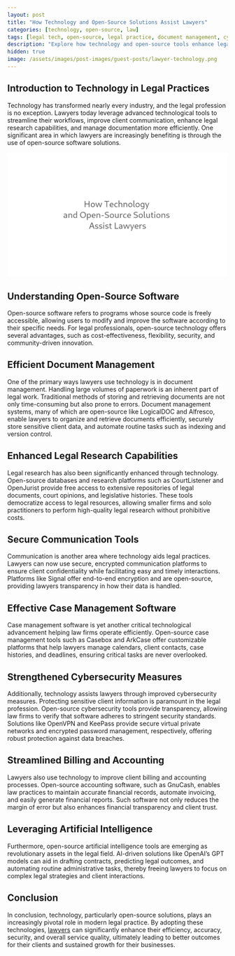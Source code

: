 ```yaml
---
layout: post
title: "How Technology and Open-Source Solutions Assist Lawyers"
categories: [technology, open-source, law]
tags: [legal tech, open-source, legal practice, document management, cybersecurity, AI in law]
description: "Explore how technology and open-source tools enhance legal practice through document management, secure communication, AI, and more."
hidden: true
image: /assets/images/post-images/guest-posts/lawyer-technology.png
---
```


## Introduction to Technology in Legal Practices

Technology has transformed nearly every industry, and the legal profession is no exception. Lawyers today leverage advanced technological tools to streamline their workflows, improve client communication, enhance legal research capabilities, and manage documentation more efficiently. One significant area in which lawyers are increasingly benefiting is through the use of open-source software solutions.

![Technology for Lawyers](/assets/images/post-images/guest-posts/lawyer-technology.png)

## Understanding Open-Source Software

Open-source software refers to programs whose source code is freely accessible, allowing users to modify and improve the software according to their specific needs. For legal professionals, open-source technology offers several advantages, such as cost-effectiveness, flexibility, security, and community-driven innovation.

## Efficient Document Management

One of the primary ways lawyers use technology is in document management. Handling large volumes of paperwork is an inherent part of legal work. Traditional methods of storing and retrieving documents are not only time-consuming but also prone to errors. Document management systems, many of which are open-source like LogicalDOC and Alfresco, enable lawyers to organize and retrieve documents efficiently, securely store sensitive client data, and automate routine tasks such as indexing and version control.

## Enhanced Legal Research Capabilities

Legal research has also been significantly enhanced through technology. Open-source databases and research platforms such as CourtListener and OpenJurist provide free access to extensive repositories of legal documents, court opinions, and legislative histories. These tools democratize access to legal resources, allowing smaller firms and solo practitioners to perform high-quality legal research without prohibitive costs.

## Secure Communication Tools

Communication is another area where technology aids legal practices. Lawyers can now use secure, encrypted communication platforms to ensure client confidentiality while facilitating easy and timely interactions. Platforms like Signal offer end-to-end encryption and are open-source, providing lawyers transparency in how their data is handled.

## Effective Case Management Software

Case management software is yet another critical technological advancement helping law firms operate efficiently. Open-source case management tools such as Casebox and ArkCase offer customizable platforms that help lawyers manage calendars, client contacts, case histories, and deadlines, ensuring critical tasks are never overlooked.

## Strengthened Cybersecurity Measures

Additionally, technology assists lawyers through improved cybersecurity measures. Protecting sensitive client information is paramount in the legal profession. Open-source cybersecurity tools provide transparency, allowing law firms to verify that software adheres to stringent security standards. Solutions like OpenVPN and KeePass provide secure virtual private networks and encrypted password management, respectively, offering robust protection against data breaches.

## Streamlined Billing and Accounting

Lawyers also use technology to improve client billing and accounting processes. Open-source accounting software, such as GnuCash, enables law practices to maintain accurate financial records, automate invoicing, and easily generate financial reports. Such software not only reduces the margin of error but also enhances financial transparency and client trust.

## Leveraging Artificial Intelligence

Furthermore, open-source artificial intelligence tools are emerging as revolutionary assets in the legal field. AI-driven solutions like OpenAI’s GPT models can aid in drafting contracts, predicting legal outcomes, and automating routine administrative tasks, thereby freeing lawyers to focus on complex legal strategies and client interactions.

## Conclusion

In conclusion, technology, particularly open-source solutions, plays an increasingly pivotal role in modern legal practice. By adopting these technologies, [lawyers](https://www.garrettandwalker.com/) can significantly enhance their efficiency, accuracy, security, and overall service quality, ultimately leading to better outcomes for their clients and sustained growth for their businesses.
